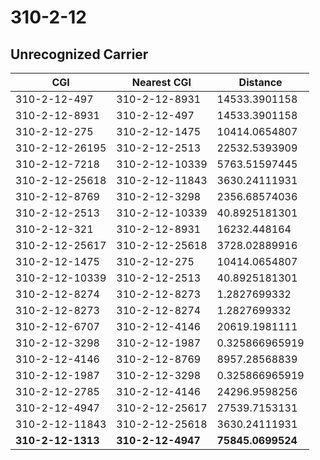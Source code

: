 # 310-2-12
## Unrecognized Carrier


| CGI | Nearest CGI | Distance |
|-----|-------------|----------|
| 310-2-12-497 | 310-2-12-8931 | 14533.3901158 |
| 310-2-12-8931 | 310-2-12-497 | 14533.3901158 |
| 310-2-12-275 | 310-2-12-1475 | 10414.0654807 |
| 310-2-12-26195 | 310-2-12-2513 | 22532.5393909 |
| 310-2-12-7218 | 310-2-12-10339 | 5763.51597445 |
| 310-2-12-25618 | 310-2-12-11843 | 3630.24111931 |
| 310-2-12-8769 | 310-2-12-3298 | 2356.68574036 |
| 310-2-12-2513 | 310-2-12-10339 | 40.8925181301 |
| 310-2-12-321 | 310-2-12-8931 | 16232.448164 |
| 310-2-12-25617 | 310-2-12-25618 | 3728.02889916 |
| 310-2-12-1475 | 310-2-12-275 | 10414.0654807 |
| 310-2-12-10339 | 310-2-12-2513 | 40.8925181301 |
| 310-2-12-8274 | 310-2-12-8273 | 1.2827699332 |
| 310-2-12-8273 | 310-2-12-8274 | 1.2827699332 |
| 310-2-12-6707 | 310-2-12-4146 | 20619.1981111 |
| 310-2-12-3298 | 310-2-12-1987 | 0.325866965919 |
| 310-2-12-4146 | 310-2-12-8769 | 8957.28568839 |
| 310-2-12-1987 | 310-2-12-3298 | 0.325866965919 |
| 310-2-12-2785 | 310-2-12-4146 | 24296.9598256 |
| 310-2-12-4947 | 310-2-12-25617 | 27539.7153131 |
| 310-2-12-11843 | 310-2-12-25618 | 3630.24111931 |
| **310-2-12-1313** | **310-2-12-4947** | **75845.0699524** |
